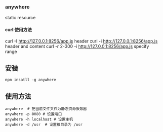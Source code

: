 ### anywhere
static resource

#### curl 使用方法
curl -I  http://127.0.0.1:8256/app.js   header
curl -i  http://127.0.0.1:8256/app.js   header and content
curl -r 2-300 -i http://127.0.0.1:8256/app.js    specify range

## 安装
```
npm insatll -g anywhere
```
## 使用方法
```
anywhere  # 把当前文件夹作为静态资源服务器
anywhere -p 8080 # 设置端口
anywhere -h localhost # 设置主机
anywhere -d /usr  # 设置根目录为 /usr
```